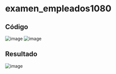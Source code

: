 # examen_empleados1080

## Código
![image](https://github.com/user-attachments/assets/e207ec03-875a-4625-b55d-9d99d9fdcf98)
![image](https://github.com/user-attachments/assets/c14730a1-3685-4d46-aaaa-14fd53905a84)

## Resultado
![image](https://github.com/user-attachments/assets/5bbd1dd4-4c6d-443b-9b9b-4faa6539722b)



